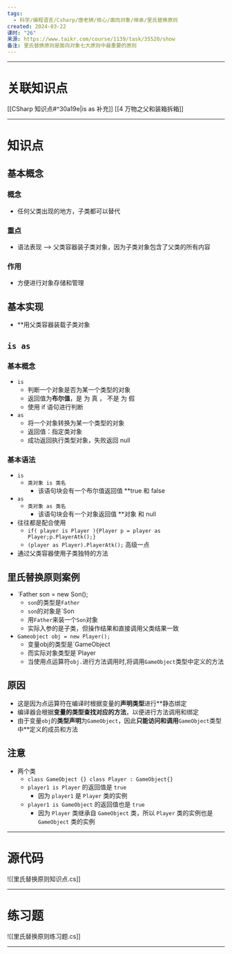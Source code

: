 ```yaml
---
tags:
  - 科学/编程语言/Csharp/唐老狮/核心/面向对象/继承/里氏替换原则
created: 2024-03-22
课时: "26"
来源: https://www.taikr.com/course/1139/task/35520/show
备注: 里氏替换原则是面向对象七大原则中最重要的原则
---
```


---
# 关联知识点

[[CSharp 知识点#^30a19e|is as 补充]]  [[4 万物之父和装箱拆箱]]

---
# 知识点

## 基本概念

### 概念

- 任何父类出现的地方，子类都可以替代
### 重点

- 语法表现 ——> 父类容器装子类对象，因为子类对象包含了父类的所有内容
### 作用
- 方便进行对象存储和管理
## 基本实现

- **用父类容器装载子类对象
## `is as`

### 基本概念

- `is`
	- 判断一个对象是否为某一个类型的对象
	- 返回值为**布尔值**，是 为 真 ， 不是 为 假
	- 使用 if 语句进行判断
- `as`
	- 将一个对象转换为某一个类型的对象
	- 返回值：指定类对象
	- 成功返回执行类型对象，失败返回 null
### 基本语法

- `is`
	- `类对象 is 类名`
		-  该语句块会有一个布尔值返回值 **true 和 false
- `as`
	- `类对象 as 类名`
		- 该语句块会有一个对象返回值 **对象 和 null
- 往往都是配合使用
	- `if( player is Player ){Player p = player as Player;p.PlayerAtk();}`
	- `(player as Player).PlayerAtk();` 高级一点
- 通过父类容器使用子类独特的方法
## 里氏替换原则案例

- `Father son = new Son();
	- `son`的类型是`Father`
	- `son`的对象是`Son
	- 用`Father`来装一个`Son`对象
	- 实际入参的是子类，但操作结果和直接调用父类结果一致
- `Gameobject obj = new Player();`
	- 变量obj的类型是`GameObject
	- 而实际对象类型是`Player
	- 当使用点运算符`obj.`进行方法调用时,将调用`GameObject`类型中定义的方法
## 原因

- 这是因为点运算符在编译时根据变量的**声明类型**进行**静态绑定
- 编译器会根据**变量的类型查找对应的方法**，以便进行方法调用和绑定
- 由于变量`obj`的**类型声明**为`GameObject`，因此**只能访问和调用**`GameObject`类型中**定义的成员和方法
## 注意

- 两个类
	- `class GameObject {} class Player : GameObject{}`
	- `player1 is Player` 的返回值是 `true`
		- 因为 `player1` 是 `Player` 类的实例
	- `player1 is GameObject` 的返回值也是 `true`
		- 因为 `Player` 类继承自 `GameObject` 类，所以 `Player` 类的实例也是 `GameObject` 类的实例

---
# 源代码

![[里氏替换原则知识点.cs]]

---
# 练习题

![[里氏替换原则练习题.cs]]

---
